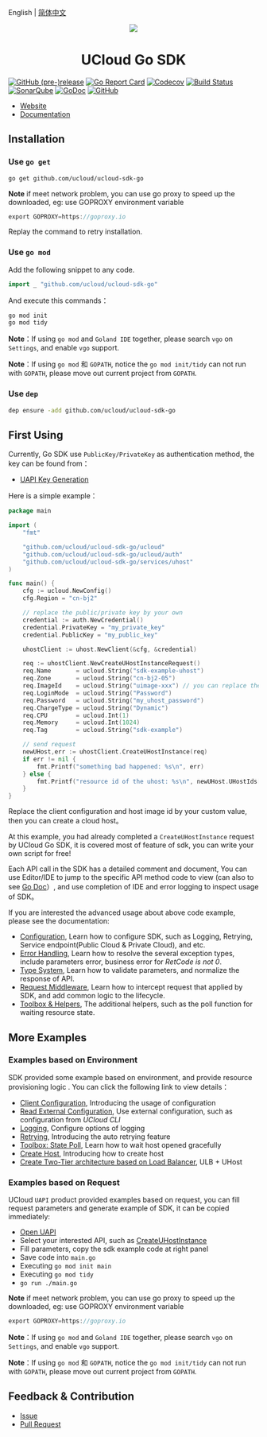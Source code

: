 English | [简体中文](README_cn.md)

<p align="center">
    <img src="https://ucloud-sdk.dl.ufileos.com/logos%2Flogo-mini.png" />
</p>

<h1 align="center">UCloud Go SDK</h1>

[![GitHub (pre-)release](https://img.shields.io/github/release/ucloud/ucloud-sdk-go/all.svg)](https://github.com/ucloud/ucloud-sdk-go/releases)
[![Go Report Card](https://goreportcard.com/badge/github.com/ucloud/ucloud-sdk-go)](https://goreportcard.com/report/github.com/ucloud/ucloud-sdk-go)
[![Codecov](https://codecov.io/gh/ucloud/ucloud-sdk-go/branch/master/graph/badge.svg)](https://codecov.io/gh/ucloud/ucloud-sdk-go)
[![Build Status](https://travis-ci.org/ucloud/ucloud-sdk-go.svg?branch=master)](https://travis-ci.org/ucloud/ucloud-sdk-go)
[![SonarQube](https://sonarcloud.io/api/project_badges/measure?project=ucloud-sdk-go&metric=alert_status)](https://sonarcloud.io/dashboard?id=ucloud-sdk-go)
[![GoDoc](https://godoc.org/github.com/ucloud/ucloud-sdk-go?status.svg)](https://godoc.org/github.com/ucloud/ucloud-sdk-go)
[![GitHub](https://img.shields.io/github/license/ucloud/ucloud-sdk-go.svg)](http://www.apache.org/licenses/LICENSE-2.0)

- [Website](https://www.ucloud.cn/)
- [Documentation](https://docs.ucloud.cn/opensdk-go/README)

## Installation

### Use `go get`

```bash
go get github.com/ucloud/ucloud-sdk-go
```

**Note** if meet network problem, you can use go proxy to speed up the downloaded, eg: use GOPROXY environment variable

```go
export GOPROXY=https://goproxy.io
```

Replay the command to retry installation.

### Use `go mod`

Add the following snippet to any code.

```go
import _ "github.com/ucloud/ucloud-sdk-go"
```

And execute this commands：

```bash
go mod init
go mod tidy
```

**Note**：If using `go mod` and `Goland IDE` together, please search `vgo` on `Settings`, and enable `vgo` support.

**Note**：If using `go mod` 和 `GOPATH`, notice the `go mod init/tidy` can not run with `GOPATH`, please move out current project from `GOPATH`.

### Use `dep`

```bash
dep ensure -add github.com/ucloud/ucloud-sdk-go
```

## First Using

Currently, Go SDK use `PublicKey/PrivateKey` as authentication method, the key can be found from：

- [UAPI Key Generation](https://console.ucloud.cn/uapi/apikey)

Here is a simple example：

```go
package main

import (
    "fmt"

    "github.com/ucloud/ucloud-sdk-go/ucloud"
    "github.com/ucloud/ucloud-sdk-go/ucloud/auth"
    "github.com/ucloud/ucloud-sdk-go/services/uhost"
)

func main() {
    cfg := ucloud.NewConfig()
    cfg.Region = "cn-bj2"

    // replace the public/private key by your own
    credential := auth.NewCredential()
    credential.PrivateKey = "my_private_key"
    credential.PublicKey = "my_public_key"

    uhostClient := uhost.NewClient(&cfg, &credential)

    req := uhostClient.NewCreateUHostInstanceRequest()
    req.Name       = ucloud.String("sdk-example-uhost")
    req.Zone       = ucloud.String("cn-bj2-05")
    req.ImageId    = ucloud.String("uimage-xxx") // you can replace the image with an available id
    req.LoginMode  = ucloud.String("Password")
    req.Password   = ucloud.String("my_uhost_password")
    req.ChargeType = ucloud.String("Dynamic")
    req.CPU        = ucloud.Int(1)
    req.Memory     = ucloud.Int(1024)
    req.Tag        = ucloud.String("sdk-example")

    // send request
    newUHost,err := uhostClient.CreateUHostInstance(req)
    if err != nil {
        fmt.Printf("something bad happened: %s\n", err)
    } else {
        fmt.Printf("resource id of the uhost: %s\n", newUHost.UHostIds[0])
    }
}
```

Replace the client configuration and host image id by your custom value, then you can create a cloud host。

At this example, you had already completed a `CreateUHostInstance` request by UCloud Go SDK, it is covered most of feature of sdk, you can write your own script for free!

Each API call in the SDK has a detailed comment and document, You can use Editor/IDE to jump to the specific API method code to view (can also to see [Go Doc](https://godoc.org/github.com/ucloud/ucloud-sdk-go)）, and use completion of IDE and error logging to inspect usage of SDK。

If you are interested the advanced usage about above code example, please see the documentation: 

- [Configuration](https://docs.ucloud.cn/opensdk-go/configure), Learn how to configure SDK, such as Logging, Retrying, Service endpoint(Public Cloud & Private Cloud), and etc.
- [Error Handling](https://docs.ucloud.cn/opensdk-go/error), Learn how to resolve the several exception types, include parameters error, business error for *RetCode is not 0*.
- [Type System](https://docs.ucloud.cn/opensdk-go/typesystem), Learn how to validate parameters, and normalize the response of API.
- [Request Middleware](https://docs.ucloud.cn/opensdk-go/middleware), Learn how to intercept request that applied by SDK, and add common logic to the lifecycle.
- [Toolbox & Helpers](https://docs.ucloud.cn/opensdk-go/helpers), The additional helpers, such as the poll function for waiting resource state.

## More Examples

### Examples based on Environment

SDK provided some example based on environment, and provide resource provisioning logic . You can click the following link to view details：

- [Client Configuration](https://github.com/ucloud/ucloud-sdk-go/tree/master/examples/configure), Introducing the usage of configuration
- [Read External Configuration](https://github.com/ucloud/ucloud-sdk-go/tree/master/examples/external), Use external configuration, such as configuration from *UCloud CLI*
- [Logging](https://github.com/ucloud/ucloud-sdk-go/tree/master/examples/logging), Configure options of logging
- [Retrying](https://github.com/ucloud/ucloud-sdk-go/tree/master/examples/retry), Introducing the auto retrying feature
- [Toolbox: State Poll](https://github.com/ucloud/ucloud-sdk-go/tree/master/examples/wait), Learn how to wait host opened gracefully 
- [Create Host](https://github.com/ucloud/ucloud-sdk-go/tree/master/examples/uhost), Introducing how to create host
- [Create Two-Tier architecture based on Load Balancer](https://github.com/ucloud/ucloud-sdk-go/tree/master/examples/two-tier), ULB + UHost

### Examples based on Request

UCloud `UAPI` product provided examples based on request, you can fill request parameters and generate example of SDK, it can be copied immediately:

- [Open UAPI](https://console.ucloud.cn/uapi/ucloudapi)
- Select your interested API, such as [CreateUHostInstance](https://console.ucloud.cn/uapi/detail?id=CreateUHostInstance)
- Fill parameters, copy the sdk example code at right panel
- Save code into `main.go`
- Executing `go mod init main`
- Executing `go mod tidy`
- `go run ./main.go`

**Note** if meet network problem, you can use go proxy to speed up the downloaded, eg: use GOPROXY environment variable

```go
export GOPROXY=https://goproxy.io
```

**Note**：If using `go mod` and `Goland IDE` together, please search `vgo` on `Settings`, and enable `vgo` support.

**Note**：If using `go mod` 和 `GOPATH`, notice the `go mod init/tidy` can not run with `GOPATH`, please move out current project from `GOPATH`.

## Feedback & Contribution

- [Issue](https://github.com/ucloud/ucloud-sdk-go/issues)
- [Pull Request](https://github.com/ucloud/ucloud-sdk-go/pulls)
